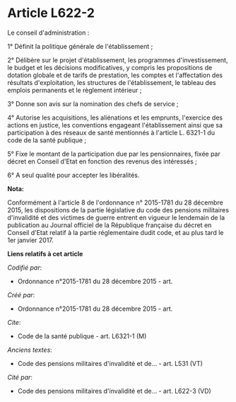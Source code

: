 # Article L622-2

Le conseil d'administration :

1° Définit la politique générale de l'établissement ;

2° Délibère sur le projet d'établissement, les programmes d'investissement, le budget et les décisions modificatives, y
compris les propositions de dotation globale et de tarifs de prestation, les comptes et l'affectation des résultats
d'exploitation, les structures de l'établissement, le tableau des emplois permanents et le règlement intérieur ;

3° Donne son avis sur la nomination des chefs de service ;

4° Autorise les acquisitions, les aliénations et les emprunts, l'exercice des actions en justice, les conventions engageant
l'établissement ainsi que sa participation à des réseaux de santé mentionnés à l'article L. 6321-1 du code de la santé
publique ;

5° Fixe le montant de la participation due par les pensionnaires, fixée par décret en Conseil d'Etat en fonction des revenus
des intéressés ;

6° A seul qualité pour accepter les libéralités.

**Nota:**

Conformément à l'article 8 de l'ordonnance n° 2015-1781 du 28 décembre 2015, les dispositions de la partie législative du
code des pensions militaires d'invalidité et des victimes de guerre entrent en vigueur le lendemain de la publication au
Journal officiel de la République française du décret en Conseil d'Etat relatif à la partie réglementaire dudit code, et au
plus tard le 1er janvier 2017.

**Liens relatifs à cet article**

_Codifié par_:

  - Ordonnance n°2015-1781 du 28 décembre 2015 - art.

_Créé par_:

  - Ordonnance n°2015-1781 du 28 décembre 2015 - art.

_Cite_:

  - Code de la santé publique - art. L6321-1 (M)

_Anciens textes_:

  - Code des pensions militaires d'invalidité et de... - art. L531 (VT)

_Cité par_:

  - Code des pensions militaires d'invalidité et de... - art. L622-3 (VD)
